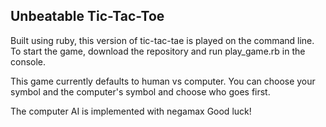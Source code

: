 ## Unbeatable Tic-Tac-Toe

Built using ruby, this version of tic-tac-tae is played on the command line. To start the game, download the repository and run play_game.rb in the console.

This game currently defaults to human vs computer. You can choose your symbol and the computer's symbol and choose who goes first.

The computer AI is implemented with negamax Good luck!
